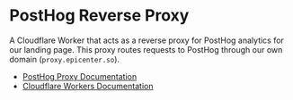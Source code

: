 # PostHog Reverse Proxy

A Cloudflare Worker that acts as a reverse proxy for PostHog analytics for our landing page. This proxy routes requests to PostHog through our own domain (`proxy.epicenter.so`).

- [PostHog Proxy Documentation](https://posthog.com/docs/advanced/proxy/cloudflare)
- [Cloudflare Workers Documentation](https://developers.cloudflare.com/workers/)